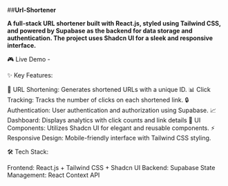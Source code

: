##**Url-Shortener**

**A full-stack URL shortener built with React.js, styled using Tailwind CSS, and powered by Supabase as the backend for data storage and authentication. The project uses Shadcn UI for a sleek and responsive interface.**

🎮 Live Demo - 

✨ Key Features:

🔗 URL Shortening: Generates shortened URLs with a unique ID.
📊 Click Tracking: Tracks the number of clicks on each shortened link.
🔒 Authentication: User authentication and authorization using Supabase.
📈 Dashboard: Displays analytics with click counts and link details
🎯 UI Components: Utilizes Shadcn UI for elegant and reusable components.
⚡ Responsive Design: Mobile-friendly interface with Tailwind CSS styling.


🛠️ Tech Stack:

Frontend: React.js + Tailwind CSS + Shadcn UI
Backend: Supabase
State Management: React Context API




